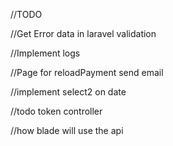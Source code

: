 //TODO

//Get Error data in laravel validation

//Implement logs

//Page for reloadPayment send email

//implement select2 on date

//todo token controller

//how blade will use the api
